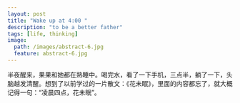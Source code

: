 ```yaml
---
layout: post
title: "Wake up at 4:00 "
description: "to be a better father"
tags: [life, thinking]
image:
  path: /images/abstract-6.jpg
  feature: abstract-6.jpg
---
```



半夜醒来，果果和她都在熟睡中。喝完水，看了一下手机，三点半，躺了一下，头脑越发清醒。想到了以前学过的一片散文：《花未眠》，里面的内容都忘了，就大概记得一句：“凌晨四点，花未眠”。



